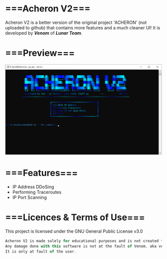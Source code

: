 # ===Acheron V2===
Acheron V2 is a better version of the original project 'ACHERON' (not uploaded to github) that contains more features and a much cleaner UI! It is developed by ***Venom*** of ***Lunar Team***.

# ===Preview===
![preview](github-preview.png)

# ===Features===
- IP Address DDoSing
- Performing Traceroutes
- IP Port Scanning

# ===Licences & Terms of Use===
This project is licensed under the GNU General Public License v3.0
```js
Acheron V2 is made solely for educational purposes and is not created for malicious purposes.
Any damage done with this software is not at the fault of Venom, aka venom-kitty on github or at the fault of Lunar Team.
It is only at fault of the user.
```
